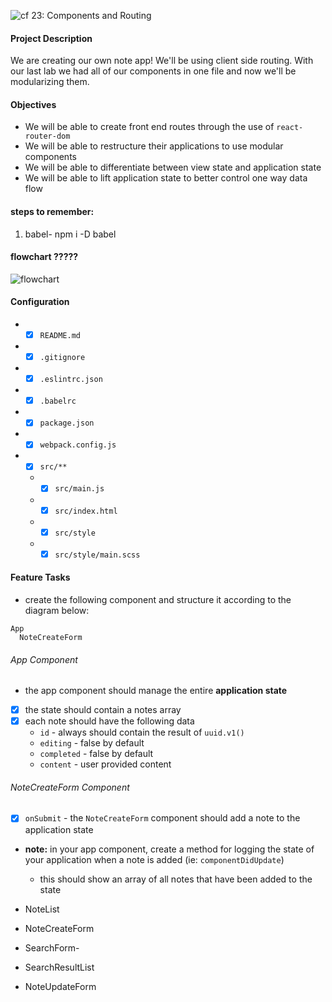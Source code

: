 ![cf](https://i.imgur.com/7v5ASc8.png) 23: Components and Routing


#### Project Description
We are creating our own note app! We'll be using client side routing. With our last lab we had all of our components in one file and now we'll be modularizing them.

#### Objectives
* We will be able to create front end routes through the use of `react-router-dom`
* We will be able to restructure their applications to use modular components
* We will be able to differentiate between view state and application state
* We will be able to lift application state to better control one way data flow

#### steps to remember:
1. babel- npm i -D babel

#### flowchart ?????
![flowchart]()

#### Configuration  
* * [x] `README.md`
* * [x] `.gitignore`
* * [x] `.eslintrc.json`
* * [x] `.babelrc`
* * [x] `package.json`
* * [x] `webpack.config.js`
* * [x] `src/**`
  * * [x] `src/main.js`
  * * [x] `src/index.html`
  * * [x] `src/style`
  * * [x] `src/style/main.scss`

#### Feature Tasks
  * create the following component and structure it according to the diagram below:
  ```
  App
    NoteCreateForm
  ```
###### App Component
  * the app component should manage the entire **application state**
  * [x] the state should contain a notes array
  * [x] each note should have the following data
    * `id` - always should contain the result of `uuid.v1()`
    * `editing` - false by default
    * `completed` - false by default
    * `content` - user provided content

###### NoteCreateForm Component
* [x] `onSubmit` - the `NoteCreateForm` component should add a note to the application state
* **note:** in your app component, create a method for logging the state of your application when a note is added (ie: `componentDidUpdate`)
  * this should show an array of all notes that have been added to the state

* NoteList
* NoteCreateForm
* SearchForm-
* SearchResultList
* NoteUpdateForm
